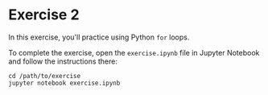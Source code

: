 # Exercise 2

In this exercise, you'll practice using Python `for` loops.

To complete the exercise, open the `exercise.ipynb` file in Jupyter Notebook and follow the instructions there:

```
cd /path/to/exercise
jupyter notebook exercise.ipynb
```

